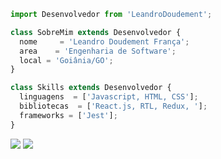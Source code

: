 ```js
import Desenvolvedor from 'LeandroDoudement';

class SobreMim extends Desenvolvedor {
  nome     = 'Leandro Doudement França';
  area    = 'Engenharia de Software';
  local = 'Goiânia/GO';
}

class Skills extends Desenvolvedor {
  linguagens  = ['Javascript, HTML, CSS'];
  bibliotecas  = ['React.js, RTL, Redux, '];
  frameworks = ['Jest'];
}
```

<p align="left">

  <a href="#" alt="Gmail">
  <img src="https://img.shields.io/badge/-Gmail-FF0000?style=flat-square&labelColor=FF0000&logo=gmail&logoColor=white&link=https://mail.google.com/mail/u/0/#inbox" /></a>

  <a href="#" alt="Linkedin">
  <img src="https://img.shields.io/badge/-Linkedin-0e76a8?style=flat-square&logo=Linkedin&logoColor=white&link=https://www.linkedin.com/in/dev-leandrodoudement/" /></a>

</p>  
